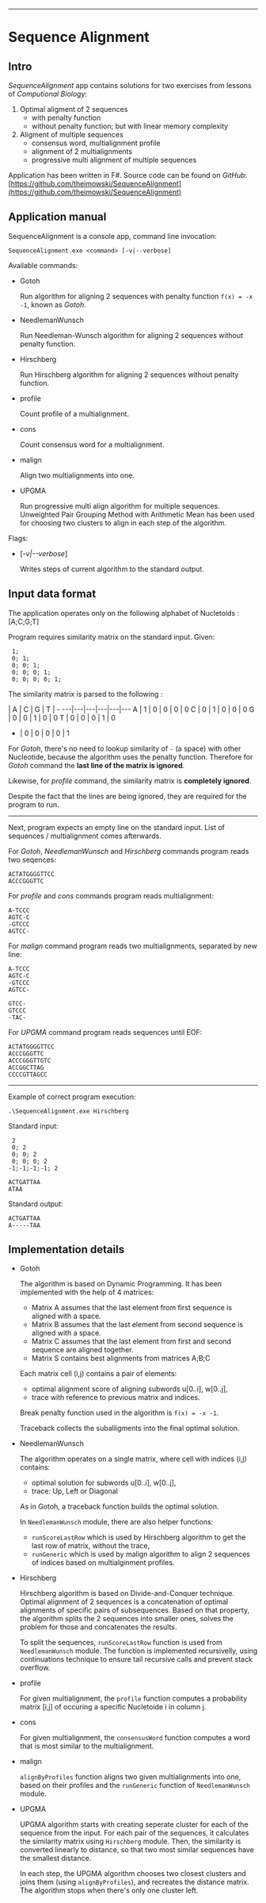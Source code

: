 
***

Sequence Alignment
==================

Intro
-----
*SequenceAlignment* app contains solutions for two exercises from lessons of *Computional Biology*:

1. Optimal aligment of 2 sequences 
	* with penalty function 
	* without penalty function; but with linear memory complexity
2. Aligment of multiple sequences
	* consensus word, multialignment profile
	* alignment of 2 multialignments
	* progressive multi alignment of multiple sequences

Application has been written in F#. Source code can be found on *GitHub*: [https://github.com/theimowski/SequenceAlignment](https://github.com/theimowski/SequenceAlignment)

Application manual
------------------
SequenceAlignment is a console app, command line invocation:

	SequenceAlignment.exe <command> [-v|--verbose]

Available commands: 

* Gotoh

	Run algorithm for aligning 2 sequences with penalty function ``f(x) = -x -1``, known as *Gotoh*.

* NeedlemanWunsch

	Run Needleman-Wunsch algorithm for aligning 2 sequences without penalty function.

* Hirschberg

	Run Hirschberg algorithm for aligning 2 sequences without penalty function.

* profile

	Count profile of a multialignment.

* cons 

	Count consensus word for a multialignment.

* malign 

	Align two multialignments into one.

* UPGMA

	Run progressive multi align algorithm for multiple sequences.
	Unweighted Pair Grouping Method with Arithmetic Mean has been used for choosing two clusters to align in each step of the algorithm.

Flags:

* [*-v|--verbose*]
	
	Writes steps of current algorithm to the standard output.

Input data format
-----------------

The application operates only on the following alphabet of Nucletoids : [A;C;G;T]

Program requires similarity matrix on the standard input. Given:

	 1;
	 0; 1;
	 0; 0; 1;
	 0; 0; 0; 1;
	 0; 0; 0; 0; 1;

The similarity matrix is parsed to the following :

   | A | C | G | T | -
---|---|---|---|---|---
 A | 1 | 0 | 0 | 0 | 0
 C | 0 | 1 | 0 | 0 | 0
 G | 0 | 0 | 1 | 0 | 0
 T | 0 | 0 | 0 | 1 | 0
 - | 0 | 0 | 0 | 0 | 1

For *Gotoh*, there's no need to lookup similarity of ``-`` (a space) with other Nucleotide, because the algorithm uses the penalty function. Therefore for *Gotoh* command the **last line of the matrix is ignored**.

Likewise, for *profile* command, the similarity matrix is **completely ignored**.

Despite the fact that the lines are being ignored, they are required for the program to run.

--- 

Next, program expects an empty line on the standard input.
List of sequences / multialignment comes afterwards.

For *Gotoh*, *NeedlemanWunsch* and *Hirschberg* commands program reads two seqences:

	ACTATGGGGTTCC
	ACCCGGGTTC

For *profile* and *cons* commands program reads multialignment:

	A-TCCC
	AGTC-C
	-GTCCC
	AGTCC-

For *malign* command program reads two multialignments, separated by new line: 

	A-TCCC
	AGTC-C
	-GTCCC
	AGTCC-

	GTCC-
	GTCCC
	-TAC-

For *UPGMA* command program reads sequences until EOF:

	ACTATGGGGTTCC
	ACCCGGGTTC
	ACCCGGGTTGTC
	ACCGGCTTAG
	CCCCGTTAGCC

---

Example of correct program execution:

	.\SequenceAlignment.exe Hirschberg

Standard input:

	 2
	 0; 2
	 0; 0; 2
	 0; 0; 0; 2
	-1;-1;-1;-1; 2

	ACTGATTAA
	ATAA

Standard output:

	ACTGATTAA
	A-----TAA

Implementation details
----------------------

* Gotoh

	The algorithm is based on Dynamic Programming. It has been implemented with the help of 4 matrices:

	* Matrix A assumes that the last element from first sequence is aligned with a space.
	* Matrix B assumes that the last element from second sequence is aligned with a space.
	* Matrix C assumes that the last element from first and second sequence are aligned together.
	* Matrix S contains best alignments from matrices A;B;C

	Each matrix cell (i,j) contains a pair of elements:

	* optimal alignment score of aligning subwords u[0..i], w[0..j],
	* trace with reference to previous matrix and indices.

	Break penalty function used in the algorithm is ``f(x) = -x -1``.

	Traceback collects the suballigments into the final optimal solution.

* NeedlemanWunsch

	The algorithm operates on a single matrix, where cell with indices (i,j) contains:

	* optimal solution for subwords u[0..i], w[0..j],
	* trace: Up, Left or Diagonal

	As in Gotoh, a traceback function builds the optimal solution.

	In ``NeedlemanWunsch`` module, there are also helper functions:

	* ``runScoreLastRow`` which is used by Hirschberg algorithm to get the last row of matrix, without the trace,
	* ``runGeneric`` which is used by malign algorithm to align 2 sequences of indices based on multialginment profiles.

* Hirschberg

	Hirschberg algorithm is based on Divide-and-Conquer technique. 
	Optimal alignment of 2 sequences is a concatenation of optimal alignments of specific pairs of subsequences.
	Based on that property, the algorithm splits the 2 sequences into smaller ones, solves the problem for those and concatenates the results.

	To split the sequences, ``runScoreLastRow`` function is used from ``NeedlemanWunsch`` module.
	The function is implemented recursivelly, using continuations technique to ensure tail recursive calls and prevent stack overflow.

* profile

	For given multialignment, the ``profile`` function computes a probability matrix [i,j] of occuring a specific Nucletoide i in column j.

* cons 

	For given multialignment, the ``consensusWord`` function computes a word that is most similar to the multialignment.

* malign 

	``alignByProfiles`` function aligns two given multialignments into one, 
	based on their profiles and the ``runGeneric`` function of ``NeedlemanWunsch`` module.

* UPGMA

	UPGMA algorithm starts with creating seperate cluster for each of the sequence from the input. 
	For each pair of the sequences, it calculates the similarity matrix using ``Hirschberg`` module.
	Then, the similarity is converted linearly to distance, so that two most similar sequences have the smallest distance.

	In each step, the UPGMA algorithm chooses two closest clusters and joins them (using ``alignByProfiles``), and recreates the distance matrix.
	The algorithm stops when there's only one cluster left.